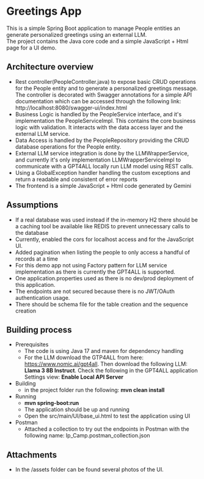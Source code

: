 # Greetings App

This is a simple Spring Boot application to manage People entities an generate personalized greetings using an external LLM.  
The project contains the Java core code and a simple JavaScript + Html page for a UI demo.

## Architecture overview
- Rest controller(PeopleController.java) to expose basic CRUD operations for the People entity and to generate a 
personalized greetings message. The controller is decorated with Swagger annotations for a simple API documentation
which can be accessed through the following link: http://localhost:8080/swagger-ui/index.html
- Business Logic is handled by the PeopleService interface, and it's implementation the PeopleServiceImpl. This contains 
the core business logic with validation. It interacts with the data access layer and the external LLM service.
- Data Access is handled by the PeopleRepository providing the CRUD database operations for the People entity.
- External LLM service integration is done by the LLMWrapperService, and currently it's only implementation 
LLMWrapperServiceImpl to communicate with a GPT4ALL locally run LLM model using REST calls.
- Using a GlobalException handler handling the custom exceptions and return a readable and consistent of error reports
- The frontend is a simple JavaScript + Html code generated by Gemini

## Assumptions
- If a real database was used instead if the in-memory H2 there should be a caching tool be available like REDIS to 
prevent unnecessary calls to the database
- Currently, enabled the cors for localhost access and for the JavaScript UI.
- Added pagination when listing the people to only access a handful of records at a time
- For this demo app not using Factory pattern for LLM service implementation as there is currently the GPT4ALL is supported.
- One application.properties used as there is no dev/prod deployment of this application.
- The endpoints are not secured because there is no JWT/OAuth authentication usage.
- There should be schema file for the table creation and the sequence creation


## Building process
- Prerequisites
  - The code is using Java 17 and maven for dependency handling
  - For the LLM download the GTP4ALL from here: https://www.nomic.ai/gpt4all. Then download the following LLM: 
  **Llama 3 8B Instruct**. Check the following in the GPT4ALL application Settings view: **Enable Local API Server**
- Building
  - in the project folder run the following: **mvn clean install**
- Running
  - **mvn spring-boot:run**
  - The application should be up and running
  - Open the src/main/UI/base_ui.html to test the application using UI
- Postman
  - Attached a collection to try out the endpoints in Postman with the following name: Ip_Camp.postman_collection.json

## Attachments
- In the /assets folder can be found several photos of the UI.
